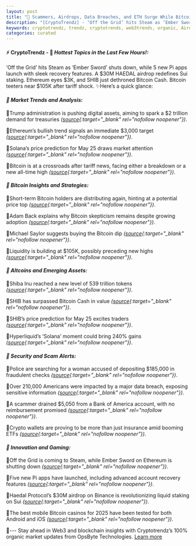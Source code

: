 ```yaml
---
layout: post
title: "🌌 Scammers, Airdrops, Data Breaches, and ETH Surge While Bitcoin News Waits"
description: "[CryptoTrendz] - ‘Off the Grid’ hits Steam as ‘Ember Sword’ shuts down, while 5 new Pi apps launch with sleek recovery features. A $30M HAEDAL airdrop redefines Sui staking. Ethereum eyes $3K, and SHIB just dethroned Bitcoin Cash. Bitcoin teeters near $105K after tariff shock."
keywords: cryptotrendz, trendz, cryptotrends, web3trends, organic, Airdrop, Digital, Pi, Trump, Bitcoin, Crypto
categories: curated
---
```


#### ⚡ CryptoTrendz - 📌 *Hottest Topics in the Last Few Hours!:*

‘Off the Grid’ hits Steam as ‘Ember Sword’ shuts down, while 5 new Pi apps launch with sleek recovery features. A $30M HAEDAL airdrop redefines Sui staking. Ethereum eyes $3K, and SHIB just dethroned Bitcoin Cash. Bitcoin teeters near $105K after tariff shock. ✨Here’s a quick glance:


#### *🔖 Market Trends and Analysis:*  

🔹Trump administration is pushing digital assets, aiming to spark a $2 trillion demand for treasuries *([source](https://s.avyag.com/64rk){:target="_blank" rel="nofollow noopener"})*.  

🔹Ethereum’s bullish trend signals an immediate $3,000 target *([source](https://s.avyag.com/1b1n){:target="_blank" rel="nofollow noopener"})*.  

🔹Solana’s price prediction for May 25 draws market attention *([source](https://s.avyag.com/7b21){:target="_blank" rel="nofollow noopener"})*.  

🔹Bitcoin is at a crossroads after tariff news, facing either a breakdown or a new all-time high *([source](https://s.avyag.com/edhu){:target="_blank" rel="nofollow noopener"})*.  

#### *🔖 Bitcoin Insights and Strategies:*  

🔹Short-term Bitcoin holders are distributing again, hinting at a potential price top *([source](https://s.avyag.com/8a2k){:target="_blank" rel="nofollow noopener"})*.  

🔹Adam Back explains why Bitcoin skepticism remains despite growing adoption *([source](https://s.avyag.com/gxa5){:target="_blank" rel="nofollow noopener"})*.  

🔹Michael Saylor suggests buying the Bitcoin dip *([source](https://s.avyag.com/cejd){:target="_blank" rel="nofollow noopener"})*.  

🔹Liquidity is building at $105K, possibly preceding new highs *([source](https://s.avyag.com/5trr){:target="_blank" rel="nofollow noopener"})*.  

#### *🔖 Altcoins and Emerging Assets:*  

🔹Shiba Inu reached a new level of 539 trillion tokens *([source](https://s.avyag.com/75g2){:target="_blank" rel="nofollow noopener"})*.  

🔹SHIB has surpassed Bitcoin Cash in value *([source](https://s.avyag.com/z9rf){:target="_blank" rel="nofollow noopener"})*.  

🔹SHIB’s price prediction for May 25 excites traders *([source](https://s.avyag.com/su3w){:target="_blank" rel="nofollow noopener"})*.  

🔹Hyperliquid’s ‘Solana’ moment could bring 240% gains *([source](https://s.avyag.com/uczj){:target="_blank" rel="nofollow noopener"})*.  

#### *🔖 Security and Scam Alerts:*  

🔹Police are searching for a woman accused of depositing $185,000 in fraudulent checks *([source](https://s.avyag.com/s9m9){:target="_blank" rel="nofollow noopener"})*.  

🔹Over 210,000 Americans were impacted by a major data breach, exposing sensitive information *([source](https://s.avyag.com/6r5o){:target="_blank" rel="nofollow noopener"})*.  

🔹A scammer drained $5,050 from a Bank of America account, with no reimbursement promised *([source](https://s.avyag.com/epnf){:target="_blank" rel="nofollow noopener"})*.  

🔹Crypto wallets are proving to be more than just insurance amid booming ETFs *([source](https://s.avyag.com/fjfo){:target="_blank" rel="nofollow noopener"})*.  

#### *🔖 Innovation and Gaming:*  

🔹Off the Grid is coming to Steam, while Ember Sword on Ethereum is shutting down *([source](https://s.avyag.com/fsna){:target="_blank" rel="nofollow noopener"})*.  

🔹Five new Pi apps have launched, including advanced account recovery features *([source](https://s.avyag.com/le7x){:target="_blank" rel="nofollow noopener"})*.  

🔹Haedal Protocol’s $30M airdrop on Binance is revolutionizing liquid staking on Sui *([source](https://s.avyag.com/5tyo){:target="_blank" rel="nofollow noopener"})*.  

🔹The best mobile Bitcoin casinos for 2025 have been tested for both Android and iOS *([source](https://s.avyag.com/15e7){:target="_blank" rel="nofollow noopener"})*.  

🔹--- Stay ahead in Web3 and blockchain insights with Cryptotrendz’s 100% organic market updates from OpsByte Technologies. [Learn more](https://pollinations.ai/redirect/1281667)